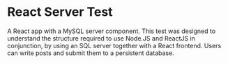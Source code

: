 # React Server Test
A React app with a MySQL server component. This test was designed to understand the structure required to use Node.JS and ReactJS in conjunction, by using an SQL server together with a React frontend. Users can write posts and submit them to a persistent database.
